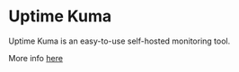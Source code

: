 # Uptime Kuma

Uptime Kuma is an easy-to-use self-hosted monitoring tool.

More info [here](https://github.com/louislam/uptime-kuma)
